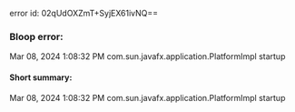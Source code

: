 error id: 02qUdOXZmT+SyjEX61ivNQ==
### Bloop error:

Mar 08, 2024 1:08:32 PM com.sun.javafx.application.PlatformImpl startup
#### Short summary: 

Mar 08, 2024 1:08:32 PM com.sun.javafx.application.PlatformImpl startup